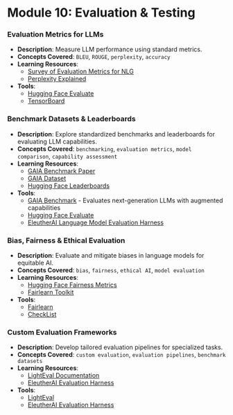 # Module 10: Evaluation & Testing

### Evaluation Metrics for LLMs
- **Description**: Measure LLM performance using standard metrics.
- **Concepts Covered**: `BLEU`, `ROUGE`, `perplexity`, `accuracy`
- **Learning Resources**:
  - [Survey of Evaluation Metrics for NLG](https://arxiv.org/abs/1612.09332)
  - [Perplexity Explained](https://towardsdatascience.com/perplexity-in-language-models-87a196019a94)
- **Tools**:
  - [Hugging Face Evaluate](https://huggingface.co/docs/evaluate)
  - [TensorBoard](https://www.tensorflow.org/tensorboard)

### Benchmark Datasets & Leaderboards
- **Description**: Explore standardized benchmarks and leaderboards for evaluating LLM capabilities.
- **Concepts Covered**: `benchmarking`, `evaluation metrics`, `model comparison`, `capability assessment`
- **Learning Resources**:
  - [GAIA Benchmark Paper](https://huggingface.co/spaces/gaia-benchmark/leaderboard)
  - [GAIA Dataset](https://huggingface.co/datasets/gaia-benchmark/GAIA)
  - [Hugging Face Leaderboards](https://huggingface.co/spaces/leaderboard)
- **Tools**:
  - [GAIA Benchmark](https://huggingface.co/spaces/gaia-benchmark/leaderboard) - Evaluates next-generation LLMs with augmented capabilities
  - [Hugging Face Evaluate](https://huggingface.co/docs/evaluate)
  - [EleutherAI Language Model Evaluation Harness](https://github.com/EleutherAI/lm-evaluation-harness)

### Bias, Fairness & Ethical Evaluation
- **Description**: Evaluate and mitigate biases in language models for equitable AI.
- **Concepts Covered**: `bias`, `fairness`, `ethical AI`, `model evaluation`
- **Learning Resources**:
  - [Hugging Face Fairness Metrics](https://huggingface.co/docs/evaluate/fairness_metrics)
  - [Fairlearn Toolkit](https://fairlearn.org/)
- **Tools**:
  - [Fairlearn](https://fairlearn.org/)
  - [CheckList](https://github.com/marcotcr/checklist)

### Custom Evaluation Frameworks
- **Description**: Develop tailored evaluation pipelines for specialized tasks.
- **Concepts Covered**: `custom evaluation`, `evaluation pipelines`, `benchmark datasets`
- **Learning Resources**:
  - [LightEval Documentation](https://github.com/huggingface/lighteval)
  - [EleutherAI Evaluation Harness](https://github.com/EleutherAI/lm-evaluation-harness)
- **Tools**:
  - [LightEval](https://github.com/huggingface/lighteval)
  - [EleutherAI Evaluation Harness](https://github.com/EleutherAI/lm-evaluation-harness)
